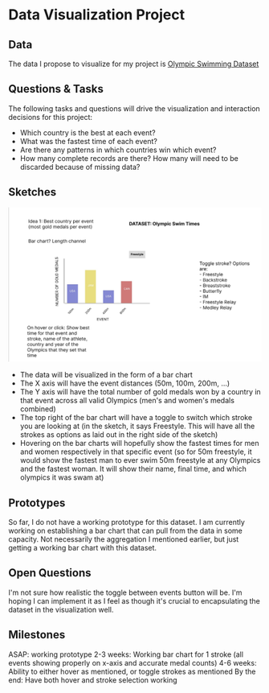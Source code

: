 # Data Visualization Project

## Data

The data I propose to visualize for my project is [Olympic Swimming Dataset](https://www.kaggle.com/datasets/datasciencedonut/olympic-swimming-1912-to-2020)


## Questions & Tasks

The following tasks and questions will drive the visualization and interaction decisions for this project:

 * Which country is the best at each event?
 * What was the fastest time of each event?
 * Are there any patterns in which countries win which event?
 * How many complete records are there? How many will need to be discarded because of missing data?

## Sketches

![image](./dataviz.jpg)

- The data will be visualized in the form of a bar chart
- The X axis will have the event distances (50m, 100m, 200m, ...)
- The Y axis will have the total number of gold medals won by a country in that event across all valid Olympics (men's and women's medals combined)
- The top right of the bar chart will have a toggle to switch which stroke you are looking at (in the sketch, it says Freestyle. This will have all the strokes as options as laid out in the right side of the sketch)
- Hovering on the bar charts will hopefully show the fastest times for men and women respectively in that specific event (so for 50m freestyle, it would show the fastest man to ever swim 50m freestyle at any Olympics and the fastest woman. It will show their name, final time, and which olympics it was swam at)


## Prototypes

So far, I do not have a working prototype for this dataset. I am currently working on establishing a bar chart that can pull from the data in some capacity. Not necessarily the aggregation I mentioned earlier, but just getting a working bar chart with this dataset.

## Open Questions

I'm not sure how realistic the toggle between events button will be. I'm hoping I can implement it as I feel as though it's crucial to encapsulating the dataset in the visualization well. 

## Milestones

ASAP: working prototype
2-3 weeks: Working bar chart for 1 stroke (all events showing properly on x-axis and accurate medal counts)
4-6 weeks: Ability to either hover as mentioned, or toggle strokes as mentioned
By the end: Have both hover and stroke selection working
